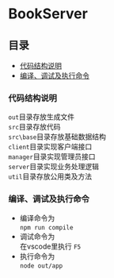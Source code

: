 # BookServer

## 目录
* [代码结构说明](#代码结构说明)
* [编译、调试及执行命令](#编译、调试及执行命令)

### 代码结构说明
`out`目录存放生成文件  
`src`目录存放代码  
`src\base`目录存放基础数据结构  
`client`目录实现客户端接口  
`manager`目录实现管理员接口  
`server`目录实现业务处理逻辑  
`util`目录存放公用类及方法

### 编译、调试及执行命令
* 编译命令为  
`npm run compile`
* 调试命令为  
在vscode里执行 `F5`
* 执行命令为  
`node out/app`